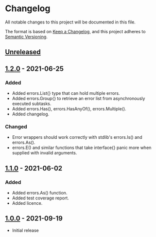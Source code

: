 # Changelog
All notable changes to this project will be documented in this file.

The format is based on [Keep a Changelog](https://keepachangelog.com/en/1.0.0/),
and this project adheres to [Semantic Versioning](https://semver.org/spec/v2.0.0.html).

## [Unreleased]

## [1.2.0] - 2021-06-25
### Added
- Added errors.List{} type that can hold multiple errors.
- Added errors.Group{} to retrieve an error list from asynchronously executed subtasks.
- Added errors.Has(), errors.HasAnyOf(), errors.Multiple().
- Added changelog.
### Changed
- Error wrappers should work correctly with stdlib's errors.Is() and errors.As().
- errors.E() and similar functions that take interface{} panic more when supplied with invalid arguments.

## [1.1.0] - 2021-06-02
### Added
- Added errors.As() function.
- Added test coverage report.
- Added licence.

## [1.0.0] - 2021-09-19
- Initial release

[Unreleased]: https://github.com/w1ck3dg0ph3r/go-errors/compare/v1.1.0...HEAD
[1.2.0]: https://github.com/w1ck3dg0ph3r/go-errors/compare/v1.1.0...v1.2.0
[1.1.0]: https://github.com/w1ck3dg0ph3r/go-errors/compare/v1.0.0...v1.1.0
[1.0.0]: https://github.com/w1ck3dg0ph3r/go-errors/releases/tag/v1.0.0